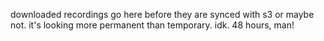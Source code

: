 downloaded recordings go here before they are synced with s3
or maybe not. it's looking more permanent than temporary. idk. 48 hours, man!